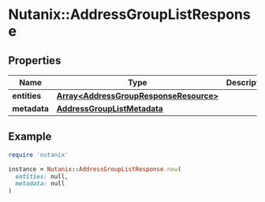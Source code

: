 # Nutanix::AddressGroupListResponse

## Properties

| Name | Type | Description | Notes |
| ---- | ---- | ----------- | ----- |
| **entities** | [**Array&lt;AddressGroupResponseResource&gt;**](AddressGroupResponseResource.md) |  | [optional] |
| **metadata** | [**AddressGroupListMetadata**](AddressGroupListMetadata.md) |  | [optional] |

## Example

```ruby
require 'nutanix'

instance = Nutanix::AddressGroupListResponse.new(
  entities: null,
  metadata: null
)
```

